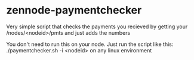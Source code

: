 # zennode-paymentchecker
Very simple script that checks the payments you recieved by getting your /nodes/\<nodeid\>/pmts and just adds the numbers
  
You don't need to run this on your node.
Just run the script like this: ./paymentchecker.sh -i \<nodeid\> on any linux environment
